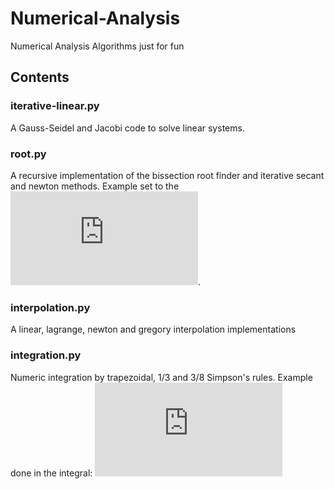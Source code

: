 # Numerical-Analysis
Numerical Analysis Algorithms just for fun

## Contents
### iterative-linear.py
A Gauss-Seidel and Jacobi code to solve linear systems.

### root.py
A recursive implementation of the bissection root finder and iterative secant and newton methods. Example set to the ![img](http://latex.codecogs.com/svg.latex?%5Csqrt%7B5%7D).

### interpolation.py
A linear, lagrange, newton and gregory interpolation implementations

### integration.py
Numeric integration by trapezoidal, 1/3 and 3/8 Simpson's rules. Example done in the integral: ![img](http://latex.codecogs.com/svg.latex?%5Cint_0%5E2%28x%5E3%2Bx%2B1%29%5Cmathrm%7Bd%7Dx)
